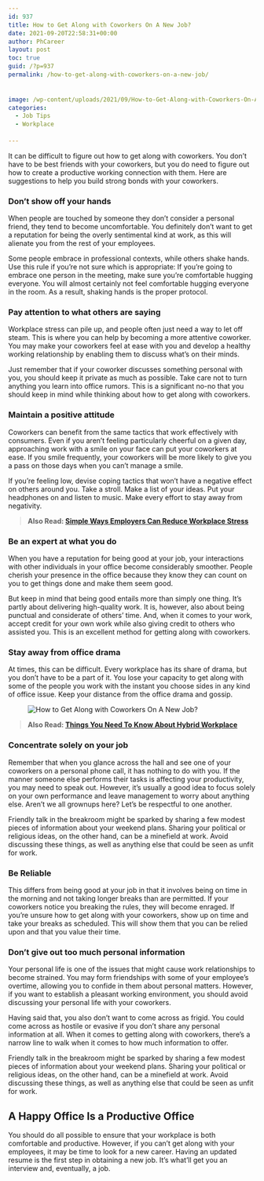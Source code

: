 ```yaml
---
id: 937
title: How to Get Along with Coworkers On A New Job?
date: 2021-09-20T22:58:31+00:00
author: PhCareer
layout: post
toc: true
guid: /?p=937
permalink: /how-to-get-along-with-coworkers-on-a-new-job/


image: /wp-content/uploads/2021/09/How-to-Get-Along-with-Coworkers-On-A-New-Job.jpg
categories:
  - Job Tips
  - Workplace

---
```

It can be difficult to figure out how to get along with coworkers. You don&#8217;t have to be best friends with your coworkers, but you do need to figure out how to create a productive working connection with them. Here are suggestions to help you build strong bonds with your coworkers.

### **Don&#8217;t show off your hands**

When people are touched by someone they don&#8217;t consider a personal friend, they tend to become uncomfortable. You definitely don&#8217;t want to get a reputation for being the overly sentimental kind at work, as this will alienate you from the rest of your employees.

Some people embrace in professional contexts, while others shake hands. Use this rule if you&#8217;re not sure which is appropriate: If you&#8217;re going to embrace one person in the meeting, make sure you&#8217;re comfortable hugging everyone. You will almost certainly not feel comfortable hugging everyone in the room. As a result, shaking hands is the proper protocol.

### **Pay attention to what others are saying**

Workplace stress can pile up, and people often just need a way to let off steam. This is where you can help by becoming a more attentive coworker. You may make your coworkers feel at ease with you and develop a healthy working relationship by enabling them to discuss what&#8217;s on their minds.

Just remember that if your coworker discusses something personal with you, you should keep it private as much as possible. Take care not to turn anything you learn into office rumors. This is a significant no-no that you should keep in mind while thinking about how to get along with coworkers.

### **Maintain a positive attitude**

Coworkers can benefit from the same tactics that work effectively with consumers. Even if you aren&#8217;t feeling particularly cheerful on a given day, approaching work with a smile on your face can put your coworkers at ease. If you smile frequently, your coworkers will be more likely to give you a pass on those days when you can&#8217;t manage a smile.

If you&#8217;re feeling low, devise coping tactics that won&#8217;t have a negative effect on others around you. Take a stroll. Make a list of your ideas. Put your headphones on and listen to music. Make every effort to stay away from negativity.

<blockquote class="wp-block-quote">
  <p>
    <strong>Also Read: <a href="/simple-ways-employers-can-reduce-workplace-stress/">Simple Ways Employers Can Reduce Workplace Stress</a></strong>
  </p>
</blockquote>

### **Be an expert at what you do**

When you have a reputation for being good at your job, your interactions with other individuals in your office become considerably smoother. People cherish your presence in the office because they know they can count on you to get things done and make them seem good.

But keep in mind that being good entails more than simply one thing. It&#8217;s partly about delivering high-quality work. It is, however, also about being punctual and considerate of others&#8217; time. And, when it comes to your work, accept credit for your own work while also giving credit to others who assisted you. This is an excellent method for getting along with coworkers.

### **Stay away from office drama**

At times, this can be difficult. Every workplace has its share of drama, but you don&#8217;t have to be a part of it. You lose your capacity to get along with some of the people you work with the instant you choose sides in any kind of office issue. Keep your distance from the office drama and gossip.

<figure class="wp-block-image size-large">

<img loading="lazy" width="750" height="367" src="/wp-content/uploads/2021/09/How-to-Get-Along-with-Coworkers.jpg" alt="How to Get Along with Coworkers On A New Job?" class="wp-image-938" srcset="/wp-content/uploads/2021/09/How-to-Get-Along-with-Coworkers.jpg 750w, /wp-content/uploads/2021/09/How-to-Get-Along-with-Coworkers-300x147.jpg 300w" sizes="(max-width: 750px) 100vw, 750px" /> </figure> 

<blockquote class="wp-block-quote">
  <p>
    <strong>Also Read: <a href="/things-you-need-to-know-about-hybrid-workplace/">Things You Need To Know About Hybrid Workplace</a></strong>
  </p>
</blockquote>

### **Concentrate solely on your job**

Remember that when you glance across the hall and see one of your coworkers on a personal phone call, it has nothing to do with you. If the manner someone else performs their tasks is affecting your productivity, you may need to speak out. However, it&#8217;s usually a good idea to focus solely on your own performance and leave management to worry about anything else. Aren&#8217;t we all grownups here? Let&#8217;s be respectful to one another.

Friendly talk in the breakroom might be sparked by sharing a few modest pieces of information about your weekend plans. Sharing your political or religious ideas, on the other hand, can be a minefield at work. Avoid discussing these things, as well as anything else that could be seen as unfit for work.

### **Be Reliable**

This differs from being good at your job in that it involves being on time in the morning and not taking longer breaks than are permitted. If your coworkers notice you breaking the rules, they will become enraged. If you&#8217;re unsure how to get along with your coworkers, show up on time and take your breaks as scheduled. This will show them that you can be relied upon and that you value their time.

### **Don&#8217;t give out too much personal information**

Your personal life is one of the issues that might cause work relationships to become strained. You may form friendships with some of your employee&#8217;s overtime, allowing you to confide in them about personal matters. However, if you want to establish a pleasant working environment, you should avoid discussing your personal life with your coworkers.

Having said that, you also don&#8217;t want to come across as frigid. You could come across as hostile or evasive if you don&#8217;t share any personal information at all. When it comes to getting along with coworkers, there&#8217;s a narrow line to walk when it comes to how much information to offer.

Friendly talk in the breakroom might be sparked by sharing a few modest pieces of information about your weekend plans. Sharing your political or religious ideas, on the other hand, can be a minefield at work. Avoid discussing these things, as well as anything else that could be seen as unfit for work.


## **A Happy Office Is a Productive Office**

You should do all possible to ensure that your workplace is both comfortable and productive. However, if you can&#8217;t get along with your employees, it may be time to look for a new career. Having an updated resume is the first step in obtaining a new job. It&#8217;s what&#8217;ll get you an interview and, eventually, a job.

